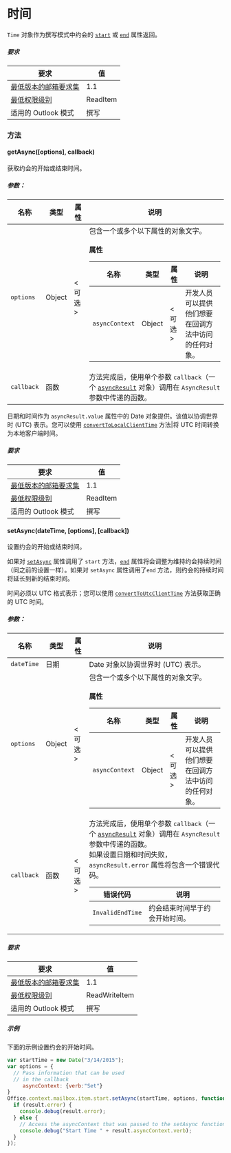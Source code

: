 ﻿

# 时间

`Time` 对象作为撰写模式中约会的 [`start`](Office.context.mailbox.item.md#start-datetime) 或 [`end`](Office.context.mailbox.item.md#end-datetime) 属性返回。

##### 要求

|要求| 值|
|---|---|
|[最低版本的邮箱要求集](./tutorial-api-requirement-sets.md)| 1.1|
|[最低权限级别](../../docs/outlook/understanding-outlook-add-in-permissions.md)| ReadItem|
|适用的 Outlook 模式| 撰写|

### 方法

####  getAsync([options], callback)

获取约会的开始或结束时间。

##### 参数：

|名称| 类型| 属性| 说明|
|---|---|---|---|
|`options`| Object| &lt;可选&gt;|包含一个或多个以下属性的对象文字。<br/><br/>**属性**<br/><table class="nested-table"><thead><tr><th>名称</th><th>类型</th><th>属性</th><th>说明</th></tr></thead><tbody><tr><td><code>asyncContext</code></td><td>Object</td><td>&lt;可选&gt;</td><td>开发人员可以提供他们想要在回调方法中访问的任何对象。</td></tr></tbody></table>|
|`callback`| 函数||方法完成后，使用单个参数 `callback`（一个 [`asyncResult`](simple-types.md#asyncresult) 对象）调用在 `AsyncResult` 参数中传递的函数。

日期和时间作为 `asyncResult.value` 属性中的 Date 对象提供。该值以协调世界时 (UTC) 表示。您可以使用 [`convertToLocalClientTime`](Office.context.mailbox.md#converttolocalclienttimetimevalue--localclienttime) 方法|将 UTC 时间转换为本地客户端时间。

##### 要求

|要求| 值|
|---|---|
|[最低版本的邮箱要求集](./tutorial-api-requirement-sets.md)| 1.1|
|[最低权限级别](../../docs/outlook/understanding-outlook-add-in-permissions.md)| ReadItem|
|适用的 Outlook 模式| 撰写|
####  setAsync(dateTime, [options], [callback])

设置约会的开始或结束时间。

如果对 [`setAsync`](Office.context.mailbox.item.md#start-datetime) 属性调用了 `start` 方法，[`end`](Office.context.mailbox.item.md#end-datetime) 属性将会调整为维持约会持续时间（同之前的设置一样）。如果对 `setAsync` 属性调用了`end` 方法，则约会的持续时间将延长到新的结束时间。

时间必须以 UTC 格式表示；您可以使用 [`convertToUtcClientTime`](Office.context.mailbox.md#converttoutcclienttimeinput--date) 方法获取正确的 UTC 时间。

##### 参数：

|名称| 类型| 属性| 说明|
|---|---|---|---|
|`dateTime`| 日期||Date 对象以协调世界时 (UTC) 表示。|
|`options`| Object| &lt;可选&gt;|包含一个或多个以下属性的对象文字。<br/><br/>**属性**<br/><table class="nested-table"><thead><tr><th>名称</th><th>类型</th><th>属性</th><th>说明</th></tr></thead><tbody><tr><td><code>asyncContext</code></td><td>Object</td><td>&lt;可选&gt;</td><td>开发人员可以提供他们想要在回调方法中访问的任何对象。</td></tr></tbody></table>|
|`callback`| 函数| &lt;可选&gt;|方法完成后，使用单个参数 `callback`（一个 [`asyncResult`](simple-types.md#asyncresult) 对象）调用在 `AsyncResult` 参数中传递的函数。 <br/>如果设置日期和时间失败，`asyncResult.error` 属性将包含一个错误代码。<br/><table class="nested-table"><thead><tr><th>错误代码</th><th>说明</th></tr></thead><tbody><tr><td><code>InvalidEndTime</code></td><td>约会结束时间早于约会开始时间。</td></tr></tbody></table>|

##### 要求

|要求| 值|
|---|---|
|[最低版本的邮箱要求集](./tutorial-api-requirement-sets.md)| 1.1|
|[最低权限级别](../../docs/outlook/understanding-outlook-add-in-permissions.md)| ReadWriteItem|
|适用的 Outlook 模式| 撰写|

##### 示例

下面的示例设置约会的开始时间。

```js
var startTime = new Date("3/14/2015");
var options = {
  // Pass information that can be used
  // in the callback
     asyncContext: {verb:"Set"}
}
Office.context.mailbox.item.start.setAsync(startTime, options, function(result) {
  if (result.error) {
    console.debug(result.error);
  } else {
    // Access the asyncContext that was passed to the setAsync function
    console.debug("Start Time " + result.asyncContext.verb);
  }
});
```
